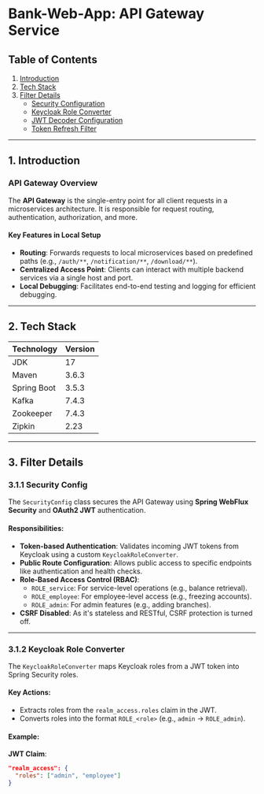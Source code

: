 # Bank-Web-App: API Gateway Service

## Table of Contents

1. [Introduction](#1-introduction)  
2. [Tech Stack](#2-tech-stack)  
3. [Filter Details](#3-filter-details)  
   - [Security Configuration](#311-security-config)  
   - [Keycloak Role Converter](#312-keycloak-role-converter)  
   - [JWT Decoder Configuration](#313-jwtdecoderconfig)  
   - [Token Refresh Filter](#314-tokenrefreshfilter)  

---

## 1. Introduction

### API Gateway Overview

The **API Gateway** is the single-entry point for all client requests in a microservices architecture. It is responsible for request routing, authentication, authorization, and more.

#### Key Features in Local Setup

- **Routing**: Forwards requests to local microservices based on predefined paths (e.g., `/auth/**`, `/notification/**`, `/download/**`).
- **Centralized Access Point**: Clients can interact with multiple backend services via a single host and port.
- **Local Debugging**: Facilitates end-to-end testing and logging for efficient debugging.

---

## 2. Tech Stack

| Technology    | Version  |
|---------------|----------|
| JDK           | 17       |
| Maven         | 3.6.3    |
| Spring Boot   | 3.5.3    |
| Kafka         | 7.4.3    |
| Zookeeper     | 7.4.3    |
| Zipkin        | 2.23     |

---

## 3. Filter Details

### 3.1.1 Security Config

The `SecurityConfig` class secures the API Gateway using **Spring WebFlux Security** and **OAuth2 JWT** authentication.

#### Responsibilities:

- **Token-based Authentication**: Validates incoming JWT tokens from Keycloak using a custom `KeycloakRoleConverter`.
- **Public Route Configuration**: Allows public access to specific endpoints like authentication and health checks.
- **Role-Based Access Control (RBAC)**:
  - `ROLE_service`: For service-level operations (e.g., balance retrieval).
  - `ROLE_employee`: For employee-level access (e.g., freezing accounts).
  - `ROLE_admin`: For admin features (e.g., adding branches).
- **CSRF Disabled**: As it's stateless and RESTful, CSRF protection is turned off.

---

### 3.1.2 Keycloak Role Converter

The `KeycloakRoleConverter` maps Keycloak roles from a JWT token into Spring Security roles.

#### Key Actions:

- Extracts roles from the `realm_access.roles` claim in the JWT.
- Converts roles into the format `ROLE_<role>` (e.g., `admin` → `ROLE_admin`).

#### Example:

**JWT Claim**:
```json
"realm_access": {
  "roles": ["admin", "employee"]
}
